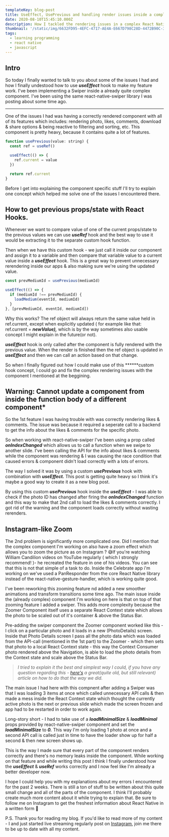 ```yaml
---
templateKey: blog-post
title: UseEffect, UsePrevious and handling render issues inside a complex React Native Swiper Component.
date: 2020-08-10T15:45:10.000Z
description: How I tackled the rendering issues in a complex React Native component.
thumbnail: '/static/img/6632FD95-4EFC-4717-AE4A-E667D798C28D-4472B90C-3A34-4524-9985-C6BA671B3753.JPG'
tags:
  - learning programming
  - react native
  - javascript
---
```


## **Intro**

So today I finally wanted to talk to you about some of the issues I had and how I finally undestood how to use **_useEffect_** hook to make my feature work. I've been implementing a Swiper inside a already quite complex component. I've been using the same react-native-swiper library I was posting about some time ago.

---

One of the issues I had was having a correctly rendered component with all of its features which includes: rendering photo, likes, comments, download & share options & being reactive to filtering and sorting, etc. This component is pretty heavy, because it contains quite a lot of features.

```jsx
function usePrevious(value: string) {
  const ref = useRef()

  useEffect(() => {
    ref.current = value
  })

  return ref.current
}
```

Before I get into explaining the component specific stuff I'll try to explain one concept which helped me solve one of the issues I encountered there.

## **How to get previous props/state with React Hooks**.

Whenever we want to compare value of one of the current props/state to the previous values we can use **_useRef_** hook and the best way to use it would be extracting it to the separate custom hook function.

Then when we have this custom hook - we just call it inside our component and assign it to a variable and then compare that variable value to a current value inside a **_useEffect_** hook. This is a great way to prevent unnecessary rerendering inside our apps & also making sure we're using the updated value.

```jsx
const prevMediumId = usePrevious(mediumId)

useEffect(() => {
  if (mediumId !== prevMediumId) {
    loadMedium(eventId, mediumId)
  }
}, [prevMediumId, eventId, mediumId])
```

Why this works? The ref object will always return the same value held in ref.current, except when explicitly updated ( for example like that: ref.current = **_newValue),_** which is by the way sometimes also usable concept I might explain in the future(or not).

**_useEffect_** hook is only called after the component is fully rendered with the previous value. When the render is finished then the ref object is updated in **_useEffect_** and then we can call an action based on that change.

So when I finally figured out how I could make use of this **\*\***custom hook concept, I could go and fix the complex rendering issues with the component I mentioned at the beggining.

## **Warning: Cannot update a component from inside the function body of a different component\***

So the 1st feature I was having trouble with was correctly rendering likes & comments. The issue was because it required a seperate call to a backend to get the info about the likes & comments for the specific photo.

So when working with react-native-swiper I've been using a prop called **_onIndexChanged_** which allows us to call a function when we swipe to another slide. I've been calling the API for the info about likes & comments while the component was rendering & I was causing the race condition that caused errors & component didn't load correctly with a lots of errors.

The way I solved it was by using a custom **_usePrevious_** hook with combination with **_useEffect._**
This post is getting quite heavy so I think it's maybe a good way to create it as a new blog post.

By using this custom **_usePrevious_** hook inside the **_useEffect_** - I was able to check if the photo ID has changed after firing the **_onIndexChanged_** function and this way to make that 2nd call to load the likes & comments correctly. I got rid of the warning and the component loads correctly without wasting rerenders.

## **Instagram-like Zoom**

The 2nd problem is significantly more complicated one. Did I mention that the complex component I'm working on also have a zoom effect which allows you to zoom the picture as on Instagram ? 😅If you're watching William Candilion videos on YouTube regularly ( which I strongly recommend! )- he recreated the feature in one of his videos. You can see that this is not that simple of a task to do.
Inside the Celebrate app i'm working on we've used a PanResponder from the core React Native library instead of the react-native-gesture-handler, which is working quite good.

I've been reworking this zooming feature nd added a new smoother animations and transform transitions some time ago. The main issue inside the (already complex) component I'm working on here is that on top of that zooming feature I added a swiper. This adds more complexity because the Zoomer Component itself uses a separate React Context state which allows the photo to be scaled out of it's container & above the Status Bar.

Pre-adding the swiper component the Zoomer component worked like this - I click on a particular photo and it loads in a new (PhotoDetails) screen. Inside that Photo Details screen I pass all the photo data which was loaded from the API-call (mentioned in the 1st part) to the Zoomer - which then sets that photo to a local React Context state - this way the Context Consumer photo rendered above the Navigation, is able to load the photo details from the Context state and scale above the Status Bar.

> _I tried to explain it the best and simplest way I could, if you have any question regarding this - [here's](https://medium.com/@audytanudjaja/react-native-ui-challenge-building-instagram-zoom-draggable-photo-9127413b1d29) a great(quite old, but still relevant) article on how to do that the way we did._

The main issue I had here with this compnent after adding a Swiper was that I was loading 3 items at once which called unnecessary API calls & then made a mess inside the React Context state which thought the currently active photo is the next or previous slide which made the screen frozen and app had to be restarted in order to work again.

Long-story short - I had to take use of a **_loadMinimalSize_** & **_loadMinimal_** props provided by react-native-swiper component and set the **_loadMinimalSize_** to **_0._** This way I'm only loading 1 photo at once and a second API call is called just in time to have the loader show up for half a second & then new screen shows up.

This is the way I made sure that every part of the component renders correctly and there's no memory leaks inside the component. While working on that feature and while writing this post I think I finally understood how the **_useEffect_** & **_useRef_** works correctly and I now feel like I'm already a better developer now.

I hope I could help you with my explanations about my errors I encountered for the past 2 weeks. There is still a ton of stuff to be written about this quite small change and all of the parts of the component. I think I'll probably create much more content about it while trying to explain that. Be sure to follow me on Instagram to get the freshest information about React Native in a written form 🙂

P.S. Thank you for reading my blog. If you'd like to read more of my content - I and just started live streaming regularly post on [Instagram](https://www.instagram.com/selfmadedeveloper/), join me there to be up to date with all my content.
